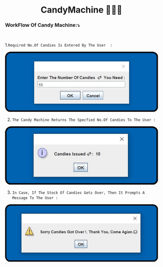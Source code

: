 <h1 align="center">CandyMachine 🍬🎫🍬</h1> 

<h3>WorkFlow Of Candy Machine:⤵</h3> 

<br>

1.`Required No.Of Candies Is Entered By The User  :`
<p align="center">
  <img src="Img/Input.png">
</p>  

2. `The Candy Machine Returns The Specfied No.Of Candies To The User :`

<p align="center">
  <img src="Img/Output-1.png">
</p> 

3. `In Case, If The Stock Of Candies Gets Over, Then It Prompts A Message To The User :` 

<p align="center">
  <img src="Img/Output-2.png">
</p> 

<br>

